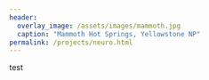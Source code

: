 ```yaml
---
header:
  overlay_image: /assets/images/mammoth.jpg
  caption: "Mammoth Hot Springs, Yellowstone NP"
permalink: /projects/neuro.html
---
```

test
